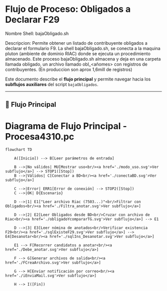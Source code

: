 # Flujo de Proceso: Obligados a Declarar F29

Nombre Shell: bajaObligado.sh

Descripcion: Permite obtener un listado de contribuyente obligados a declarar el formulario F9. La shell bajaObligado.sh, se conecta a la maquina pluton (ambiente de dominio RIAC)
donde se ejecuta un procedimiento almacenado. Este proceso bajaObligado.sh almacena y deja en una carpeta llamada obligado, un archivo llamado obl_<añomes> con registros de contribuyentes. (En produccion son aprox 1,6mill de registros) 

Este documento describe el **flujo principal** y permite navegar hacia los **subflujos auxiliares** del script `bajaObligados`.

---

## 🔹 Flujo Principal

# Diagrama de Flujo Principal - Procesa4310.pc

```mermaid
flowchart TD

    A([Inicio]) --> B[Leer parámetros de entrada]

    B -->|No válidos| MU[Mostrar uso<br/><a href='./modo_uso.svg'>Ver subflujo</a>] --> STOP1([Stop])
    B -->|Válidos| C[Conectar a BD<br/><a href='./conectaBD.svg'>Ver subflujo</a>]

    C -->|Error| ERR1[Error de conexión] --> STOP2([Stop])
    C -->|OK| D{Escenario}

    D -->|1| E1["Leer archivo Riac (7503...)"<br/>Filtrar con Obligados<br/><a href='./Filtra_anotar.svg'>Ver subflujo</a>]

    D -->|2| E2[Leer Obligados desde BD<br/>Cruzar con archivo de Riac<br/><a href='./obligadoYcompararTG.svg'>Ver subflujo</a>] --> E1

    D -->|3| E3[Leer nómina de anotados<br/>Verificar existencia F29<br/><a href='./sqlExisteF29.svg'>Ver subflujo</a>] --> E4[Desanotar<br/><a href='./sqlIns_Desanotar.svg'>Ver subflujo</a>]

    E1 --> F[Recorrer candidatos a anotar<br/><a href='./Debe_anotar.svg'>Ver subflujo</a>]

    F --> G[Generar archivos de salida<br/><a href='./FCreaArchivo.svg'>Ver subflujo</a>]

    G --> H[Enviar notificación por correo<br/><a href='./iEnviaMail.svg'>Ver subflujo</a>]

    H --> I([Fin])





